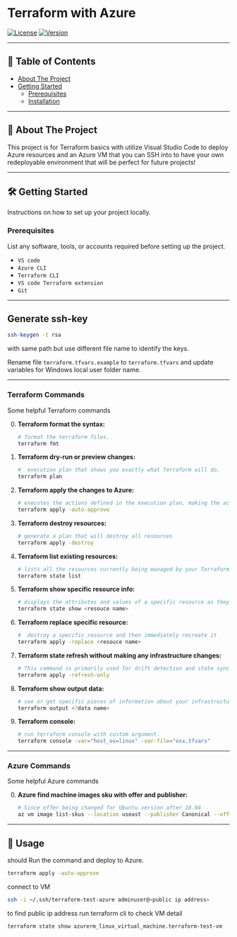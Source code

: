 # Terraform with Azure

[![License](https://img.shields.io/badge/License-MIT-blue.svg)](https://opensource.org/licenses/MIT)
[![Version](https://img.shields.io/badge/version-1.0.0-lightgrey)](https://github.com/your-username/your-repo-name/releases/tag/v0.0.1)

---

## 📝 Table of Contents

* [About The Project](#about-the-project)
* [Getting Started](#getting-started)
  * [Prerequisites](#prerequisites)
  * [Installation](#installation)


---

## 🚀 About The Project

This project is for Terraform basics with utilize Visual Studio Code to deploy Azure resources and an Azure VM that you can SSH into to have your own redeployable environment that will be perfect for future projects!

---


## 🛠️ Getting Started

Instructions on how to set up your project locally.

### Prerequisites

List any software, tools, or accounts required before setting up the project.

* `VS code`
* `Azure CLI`
* `Terraform CLI`
* `VS code Terraform extension`
* `Git`
---
## Generate ssh-key
```bash
ssh-keygen -t rsa
```

with same path but use different file name to identify the keys.

Rename file `terraform.tfvars.example` to `terraform.tfvars` and update variables for Windows local user folder name.

---

### Terraform Commands

Some helpful Terraform commands

0.  **Terraform format the syntax:**
    ```bash
    # format the terraform files.
    terraform fmt
    ```
1.  **Terraform dry-run or preview changes:**
    ```bash
    #  execution plan that shows you exactly what Terraform will do.
    terraform plan
    ```
2.  **Terraform apply the changes to Azure:**
    ```bash
    # executes the actions defined in the execution plan, making the actual changes to your cloud infrastructure.
    terraform apply -auto-approve
    ```
3.  **Terraform destroy resources:**
    ```bash
    # generate a plan that will destroy all resources
    terraform apply -destroy
    ```
4.  **Terraform list existing resources:**
    ```bash
    # lists all the resources currently being managed by your Terraform configuration
    terraform state list
    ```
5.  **Terraform show specific resource info:**
    ```bash
    # displays the attributes and values of a specific resource as they are recorded in state file(terraform.tfstate).
    terraform state show <resouce name> 
    ```
6.  **Terraform replace specific resource:**
    ```bash
    #  destroy a specific resource and then immediately recreate it
    terraform apply -replace <resouce name> 
    ```
7.  **Terraform state refresh without making any infrastructure changes:**
    ```bash
    # This command is primarily used for drift detection and state synchronization when you suspect manual changes have occurred in your cloud environment outside of Terraform.
    terraform apply -refresh-only 
    ```
8.  **Terraform show output data:**
    ```bash
    # see or get specific pieces of information about your infrastructure.
    terraform output <?data name> 
    ```
9.  **Terraform console:**
    ```bash
    # run terraform console with custom argument.
    terraform console -var="host_os=linux" -var-file="osx.tfvars"
    ```

---

### Azure Commands

Some helpful Azure commands

0.  **Azure find machine images sku with offer and publisher:**
    ```bash
    # Since offer being changed for Ubuntu version after 18.04
    az vm image list-skus --location useast --publisher Canonical --offer 0001-com-ubuntu-server-jammy --output table 
    ```

---


## 🚀 Usage

should Run the command and deploy to Azure.

```bash
terraform apply -auto-approve
```

connect to VM
```bash
ssh -i ~/.ssh/terraform-test-azure adminuser@<public ip address>
```
to find public ip address run terraform cli to check VM detail
```bash
terraform state show azurerm_linux_virtual_machine.terraform-test-vm
```